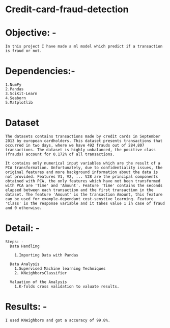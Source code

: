 # Credit-card-fraud-detection

# Objective: -

    In this project I have made a ml model which predict if a transaction is fraud or not.
    
# Dependencies:-
    1.NumPy
    2.Pandas
    3.SciKit-Learn
    4.Seaborn
    5.Matplotlib
# Dataset

    The datasets contains transactions made by credit cards in September 2013 by european cardholders. This dataset presents transactions that occurred in two days, where we have 492 frauds out of 284,807 transactions. The dataset is highly unbalanced, the positive class (frauds) account for 0.172% of all transactions.

    It contains only numerical input variables which are the result of a PCA transformation. Unfortunately, due to confidentiality issues, the original features and more background information about the data is not provided. Features V1, V2, ... V28 are the principal components obtained with PCA, the only features which have not been transformed with PCA are 'Time' and 'Amount'. Feature 'Time' contains the seconds elapsed between each transaction and the first transaction in the dataset. The feature 'Amount' is the transaction Amount, this feature can be used for example-dependant cost-senstive learning. Feature 'Class' is the response variable and it takes value 1 in case of fraud and 0 otherwise.
    
    
# Detail: -
    
    Steps: -
      Data Handling

        1.Importing Data with Pandas
      
      Data Analysis
        1.Supervised Machine learning Techniques
        2. KNeighborsClassifier
        
      Valuation of the Analysis
        1.K-folds cross validation to valuate results.
        
# Results: -
    I used KNeighbors and got a accuracy of 99.8%. 
